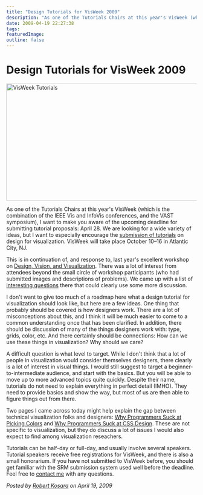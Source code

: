 ```yaml
---
title: "Design Tutorials for VisWeek 2009"
description: "As one of the Tutorials Chairs at this year's VisWeek (which is the combination of the IEEE Vis and InfoVis conferences, and the VAST symposium), I want to make you aware of the upcoming deadline for submitting tutorial proposals: April 28. We are looking for a wide variety of ideas, but I want to especially encourage the submission of tutorials on design for visualization. VisWeek will take place October 10&ndash;16 in Atlantic City, NJ."
date: 2009-04-19 22:27:38
tags: 
featuredImage:
outline: false
---
```


# Design Tutorials for VisWeek 2009

<a href="http://eagereyes.org/blog/2009/design-tutorials-for-visweek-2009.html"><img style="border: 0px initial initial;" src="http://eagereyes.org/media/2009/VisWeekTutorials.png" border="0" alt="VisWeek Tutorials" width="568" height="309" /></a>

As one of the Tutorials Chairs at this year's VisWeek (which is the combination of the IEEE Vis and InfoVis conferences, and the VAST symposium), I want to make you aware of the upcoming deadline for submitting tutorial proposals: April 28. We are looking for a wide variety of ideas, but I want to especially encourage the <a href="http://vis.computer.org/VisWeek2009/tutorials.html">submission of tutorials</a> on design for visualization. VisWeek will take place October 10&ndash;16 in Atlantic City, NJ.

This is in continuation of, and response to, last year's excellent workshop on <a href="http://www.stonesc.com/Vis08_Workshop/">Design, Vision, and Visualization</a>. There was a lot of interest from attendees beyond the small circle of workshop participants (who had submitted images and descriptions of problems). We came up with a list of <a href="http://eagereyes.org/blog/2008/design-workshop-questions.html">interesting questions</a> there that could clearly use some more discussion.

I don't want to give too much of a roadmap here what a design tutorial for visualization should look like, but here are a few ideas. One thing that probably should be covered is how designers work. There are a lot of misconceptions about this, and I think it will be much easier to come to a common understanding once that has been clarified. In addition, there should be discussion of many of the things designers work with: type, grids, color, etc. And there certainly should be connections: How can we use these things in visualization? Why should we care?

A difficult question is what level to target. While I don't think that a lot of people in visualization would consider themselves designers, there clearly is a lot of interest in visual things. I would still suggest to target a beginner-to-intermediate audience, and start with the basics. But you will be able to move up to more advanced topics quite quickly. Despite their name, tutorials do not need to explain everything in perfect detail (IMHO). They need to provide basics and show the way, but most of us are then able to figure things out from there.

Two pages I came across today might help explain the gap between technical visualization folks and designers: <a href="http://www.betaversion.org/~stefano/linotype/news/108/">Why Programmers Suck at Picking Colors</a> and <a href="http://www.betaversion.org/~stefano/linotype/news/169/">Why Programmers Suck at CSS Design</a>. These are not specific to visualization, but they do discuss a lot of issues I would also expect to find among visualization reseachers.

Tutorials can be half-day or full-day, and usually involve several speakers. Tutorial speakers receive free registrations for VisWeek, and there is also a small honorarium. If you have not submitted to VisWeek before, you should get familiar with the SRM submission system used well before the deadline. Feel free to <a href="http://eagereyes.org/contact">contact me</a> with any questions.


_Posted by <a href="/about">Robert Kosara</a> on April 19, 2009_


